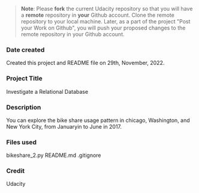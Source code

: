 >**Note**: Please **fork** the current Udacity repository so that you will have a **remote** repository in **your** Github account. Clone the remote repository to your local machine. Later, as a part of the project "Post your Work on Github", you will push your proposed changes to the remote repository in your Github account.

### Date created
Created this project and README file on 29th, November, 2022.

### Project Title
Investigate a Relational Database

### Description
You can explore the bike share usage pattern in chicago, Washington, and New York City, from Januaryin to June in 2017.

### Files used
bikeshare_2.py
README.md
.gitignore

### Credit
Udacity
